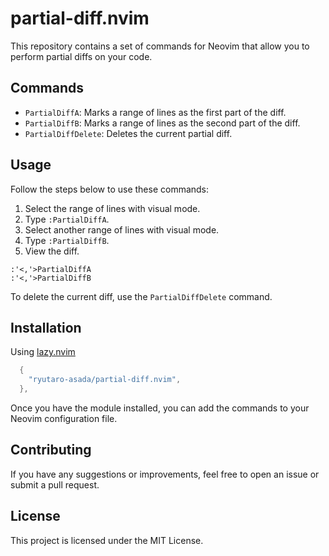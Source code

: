 # partial-diff.nvim

This repository contains a set of commands for Neovim that allow you to perform partial diffs on your code.

## Commands

- `PartialDiffA`: Marks a range of lines as the first part of the diff.
- `PartialDiffB`: Marks a range of lines as the second part of the diff.
- `PartialDiffDelete`: Deletes the current partial diff.

## Usage

Follow the steps below to use these commands:

1. Select the range of lines with visual mode.
2. Type `:PartialDiffA`.
3. Select another range of lines with visual mode.
4. Type `:PartialDiffB`.
5. View the diff.

```vim
:'<,'>PartialDiffA
:'<,'>PartialDiffB
```

To delete the current diff, use the `PartialDiffDelete` command.


## Installation

Using [lazy.nvim](https://github.com/folke/lazy.nvim)

```lua
  {
    "ryutaro-asada/partial-diff.nvim",
  },
```

Once you have the module installed, you can add the commands to your Neovim configuration file.

## Contributing

If you have any suggestions or improvements, feel free to open an issue or submit a pull request.

## License

This project is licensed under the MIT License.

